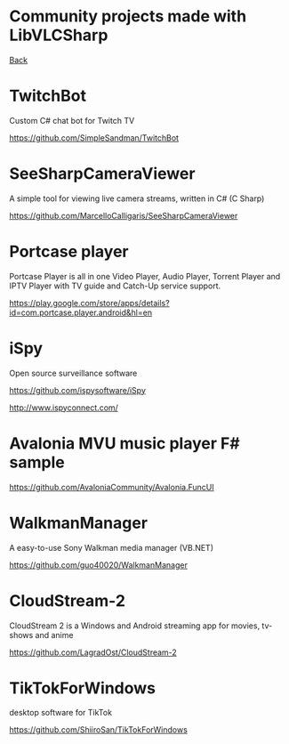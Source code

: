 # Community projects made with LibVLCSharp

[Back](home.md)

# TwitchBot 

Custom C# chat bot for Twitch TV

https://github.com/SimpleSandman/TwitchBot

# SeeSharpCameraViewer

A simple tool for viewing live camera streams, written in C# (C Sharp)

https://github.com/MarcelloCalligaris/SeeSharpCameraViewer

# Portcase player

Portcase Player is all in one Video Player, Audio Player, Torrent Player and IPTV Player with TV guide and Catch-Up service support.

https://play.google.com/store/apps/details?id=com.portcase.player.android&hl=en

# iSpy

Open source surveillance software

https://github.com/ispysoftware/iSpy

http://www.ispyconnect.com/

# Avalonia MVU music player F# sample

https://github.com/AvaloniaCommunity/Avalonia.FuncUI

# WalkmanManager 

A easy-to-use Sony Walkman media manager (VB.NET)

https://github.com/guo40020/WalkmanManager

# CloudStream-2


CloudStream 2 is a Windows and Android streaming app for movies, tv-shows and anime

https://github.com/LagradOst/CloudStream-2

# TikTokForWindows

desktop software for TikTok

https://github.com/ShiiroSan/TikTokForWindows